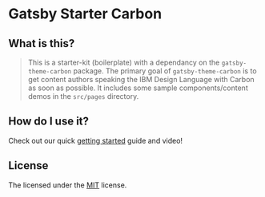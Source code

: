 # Gatsby Starter Carbon

## What is this?

> This is a starter-kit (boilerplate) with a dependancy on the `gatsby-theme-carbon`
> package. The primary goal of `gatsby-theme-carbon` is to get content authors
> speaking the IBM Design Language with Carbon as soon as possible. It includes
> some sample components/content demos in the `src/pages` directory.

## How do I use it?

Check out our quick
[getting started](https://gatsby.carbondesignsystem.com/getting-started) guide and
video!

## License

The licensed under the [MIT](LICENSE) license.
